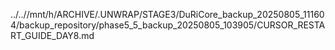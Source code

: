 ../..//mnt/h/ARCHIVE/.UNWRAP/STAGE3/DuRiCore_backup_20250805_111604/backup_repository/phase5_5_backup_20250805_103905/CURSOR_RESTART_GUIDE_DAY8.md